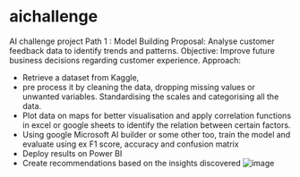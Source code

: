 # aichallenge
AI challenge project
Path 1 : Model Building
Proposal: Analyse customer feedback data to identify trends and patterns. 
Objective: Improve future business decisions regarding customer experience. 
Approach: 
-	Retrieve a dataset from Kaggle,
-	 pre process it by cleaning the data, dropping missing values or unwanted variables. Standardising the scales and categorising all the data. 
-	Plot data on maps for better visualisation and apply correlation functions in excel or google sheets to identify the relation between certain factors. 
-	Using google Microsoft AI builder or some other too, train the model and evaluate using ex F1 score, accuracy and confusion matrix
-	Deploy results on Power BI
-	Create recommendations based on the insights discovered 
![image](https://github.com/user-attachments/assets/65fcfd25-5337-4b53-ad06-9dbbeb2a12a8)
